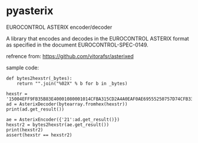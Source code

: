 # pyasterix

EUROCONTROL ASTERIX encoder/decoder

A library that encodes and decodes in the EUROCONTROL ASTERIX format as
specified in the document EUROCONTROL-SPEC-0149.

refrence from: https://github.com/vitorafsr/asterixed

sample code:

    def bytes2hexstr(_bytes):
        return "".join("%02X" % b for b in _bytes)

    hexstr = '15004EFF9FB35B83E40001080001014CFBA315CD2A4A0EAF0AE69555250757D74CFB330005554CFBA31189374B4CFB3319CAC08341C60A00500C000000F500004CFBB3414175D75820006A06D901'
    ad = AsterixDecoder(bytearray.fromhex(hexstr))
    print(ad.get_result())

    ae = AsterixEncoder({'21':ad.get_result()})
    hexstr2 = bytes2hexstr(ae.get_result())
    print(hexstr2)
    assert(hexstr == hexstr2)
